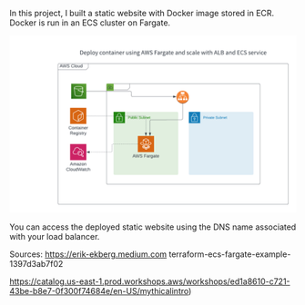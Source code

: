 In this project, I built a static website with Docker image stored in ECR. Docker is run in an ECS cluster on Fargate.

![diagram](./aws-ecs-fargate.png)

You can access the deployed static website using the DNS name associated with your load balancer.


Sources:
https://erik-ekberg.medium.com terraform-ecs-fargate-example-1397d3ab7f02

https://catalog.us-east-1.prod.workshops.aws/workshops/ed1a8610-c721-43be-b8e7-0f300f74684e/en-US/mythicalintro)


